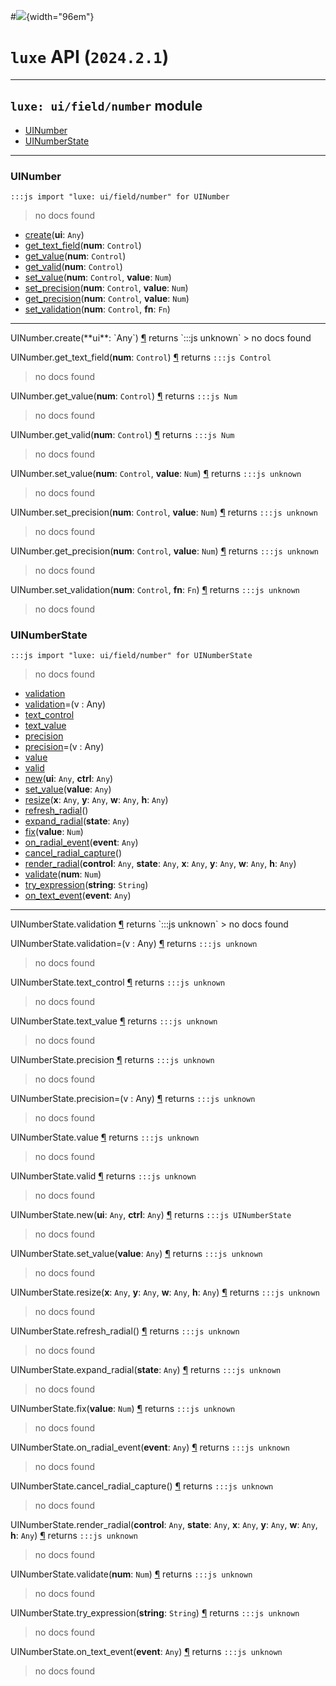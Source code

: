#![](../../../../../../../../../images/luxe-dark.svg){width="96em"}

# `luxe` API (`2024.2.1`)  


---

## `luxe: ui/field/number` module

- [UINumber](#uinumber)   
- [UINumberState](#uinumberstate)   

---

### UINumber
`:::js import "luxe: ui/field/number" for UINumber`
> no docs found

- [create](#UINumber.create)(**ui**: `Any`)
- [get_text_field](#UINumber.get_text_field)(**num**: `Control`)
- [get_value](#UINumber.get_value)(**num**: `Control`)
- [get_valid](#UINumber.get_valid)(**num**: `Control`)
- [set_value](#UINumber.set_value+2)(**num**: `Control`, **value**: `Num`)
- [set_precision](#UINumber.set_precision+2)(**num**: `Control`, **value**: `Num`)
- [get_precision](#UINumber.get_precision+2)(**num**: `Control`, **value**: `Num`)
- [set_validation](#UINumber.set_validation+2)(**num**: `Control`, **fn**: `Fn`)

<hr/>
<endpoint module="luxe: ui/field/number" class="UINumber" signature="create(ui : Any)"></endpoint>
<signature id="UINumber.create">UINumber.create(**ui**: `Any`)
<a class="headerlink" href="#UINumber.create" title="Permanent link">¶</a></signature>
<span class='api_ret'>returns</span> `:::js unknown`
> no docs found   

<endpoint module="luxe: ui/field/number" class="UINumber" signature="get_text_field(num : Control)"></endpoint>
<signature id="UINumber.get_text_field">UINumber.get_text_field(**num**: `Control`)
<a class="headerlink" href="#UINumber.get_text_field" title="Permanent link">¶</a></signature>
<span class='api_ret'>returns</span> `:::js Control`
> no docs found   

<endpoint module="luxe: ui/field/number" class="UINumber" signature="get_value(num : Control)"></endpoint>
<signature id="UINumber.get_value">UINumber.get_value(**num**: `Control`)
<a class="headerlink" href="#UINumber.get_value" title="Permanent link">¶</a></signature>
<span class='api_ret'>returns</span> `:::js Num`
> no docs found   

<endpoint module="luxe: ui/field/number" class="UINumber" signature="get_valid(num : Control)"></endpoint>
<signature id="UINumber.get_valid">UINumber.get_valid(**num**: `Control`)
<a class="headerlink" href="#UINumber.get_valid" title="Permanent link">¶</a></signature>
<span class='api_ret'>returns</span> `:::js Num`
> no docs found   

<endpoint module="luxe: ui/field/number" class="UINumber" signature="set_value(num : Control, value : Num)"></endpoint>
<signature id="UINumber.set_value+2">UINumber.set_value(**num**: `Control`, **value**: `Num`)
<a class="headerlink" href="#UINumber.set_value+2" title="Permanent link">¶</a></signature>
<span class='api_ret'>returns</span> `:::js unknown`
> no docs found   

<endpoint module="luxe: ui/field/number" class="UINumber" signature="set_precision(num : Control, value : Num)"></endpoint>
<signature id="UINumber.set_precision+2">UINumber.set_precision(**num**: `Control`, **value**: `Num`)
<a class="headerlink" href="#UINumber.set_precision+2" title="Permanent link">¶</a></signature>
<span class='api_ret'>returns</span> `:::js unknown`
> no docs found   

<endpoint module="luxe: ui/field/number" class="UINumber" signature="get_precision(num : Control, value : Num)"></endpoint>
<signature id="UINumber.get_precision+2">UINumber.get_precision(**num**: `Control`, **value**: `Num`)
<a class="headerlink" href="#UINumber.get_precision+2" title="Permanent link">¶</a></signature>
<span class='api_ret'>returns</span> `:::js unknown`
> no docs found   

<endpoint module="luxe: ui/field/number" class="UINumber" signature="set_validation(num : Control, fn : Fn)"></endpoint>
<signature id="UINumber.set_validation+2">UINumber.set_validation(**num**: `Control`, **fn**: `Fn`)
<a class="headerlink" href="#UINumber.set_validation+2" title="Permanent link">¶</a></signature>
<span class='api_ret'>returns</span> `:::js unknown`
> no docs found   

### UINumberState
`:::js import "luxe: ui/field/number" for UINumberState`
> no docs found

- [validation](#UINumberState.validation)
- [validation](#UINumberState.validation=)=(v : Any)
- [text_control](#UINumberState.text_control)
- [text_value](#UINumberState.text_value)
- [precision](#UINumberState.precision)
- [precision](#UINumberState.precision=)=(v : Any)
- [value](#UINumberState.value)
- [valid](#UINumberState.valid)
- [new](#UINumberState.new+2)(**ui**: `Any`, **ctrl**: `Any`)
- [set_value](#UINumberState.set_value)(**value**: `Any`)
- [resize](#UINumberState.resize+4)(**x**: `Any`, **y**: `Any`, **w**: `Any`, **h**: `Any`)
- [refresh_radial](#UINumberState.refresh_radial)()
- [expand_radial](#UINumberState.expand_radial)(**state**: `Any`)
- [fix](#UINumberState.fix)(**value**: `Num`)
- [on_radial_event](#UINumberState.on_radial_event)(**event**: `Any`)
- [cancel_radial_capture](#UINumberState.cancel_radial_capture)()
- [render_radial](#UINumberState.render_radial+6)(**control**: `Any`, **state**: `Any`, **x**: `Any`, **y**: `Any`, **w**: `Any`, **h**: `Any`)
- [validate](#UINumberState.validate)(**num**: `Num`)
- [try_expression](#UINumberState.try_expression)(**string**: `String`)
- [on_text_event](#UINumberState.on_text_event)(**event**: `Any`)

<hr/>
<endpoint module="luxe: ui/field/number" class="UINumberState" signature="validation"></endpoint>
<signature id="UINumberState.validation">UINumberState.validation
<a class="headerlink" href="#UINumberState.validation" title="Permanent link">¶</a></signature>
<span class='api_ret'>returns</span> `:::js unknown`
> no docs found   

<endpoint module="luxe: ui/field/number" class="UINumberState" signature="validation=(v : Any)"></endpoint>
<signature id="UINumberState.validation=">UINumberState.validation=(v : Any)
<a class="headerlink" href="#UINumberState.validation=" title="Permanent link">¶</a></signature>
<span class='api_ret'>returns</span> `:::js unknown`
> no docs found   

<endpoint module="luxe: ui/field/number" class="UINumberState" signature="text_control"></endpoint>
<signature id="UINumberState.text_control">UINumberState.text_control
<a class="headerlink" href="#UINumberState.text_control" title="Permanent link">¶</a></signature>
<span class='api_ret'>returns</span> `:::js unknown`
> no docs found   

<endpoint module="luxe: ui/field/number" class="UINumberState" signature="text_value"></endpoint>
<signature id="UINumberState.text_value">UINumberState.text_value
<a class="headerlink" href="#UINumberState.text_value" title="Permanent link">¶</a></signature>
<span class='api_ret'>returns</span> `:::js unknown`
> no docs found   

<endpoint module="luxe: ui/field/number" class="UINumberState" signature="precision"></endpoint>
<signature id="UINumberState.precision">UINumberState.precision
<a class="headerlink" href="#UINumberState.precision" title="Permanent link">¶</a></signature>
<span class='api_ret'>returns</span> `:::js unknown`
> no docs found   

<endpoint module="luxe: ui/field/number" class="UINumberState" signature="precision=(v : Any)"></endpoint>
<signature id="UINumberState.precision=">UINumberState.precision=(v : Any)
<a class="headerlink" href="#UINumberState.precision=" title="Permanent link">¶</a></signature>
<span class='api_ret'>returns</span> `:::js unknown`
> no docs found   

<endpoint module="luxe: ui/field/number" class="UINumberState" signature="value"></endpoint>
<signature id="UINumberState.value">UINumberState.value
<a class="headerlink" href="#UINumberState.value" title="Permanent link">¶</a></signature>
<span class='api_ret'>returns</span> `:::js unknown`
> no docs found   

<endpoint module="luxe: ui/field/number" class="UINumberState" signature="valid"></endpoint>
<signature id="UINumberState.valid">UINumberState.valid
<a class="headerlink" href="#UINumberState.valid" title="Permanent link">¶</a></signature>
<span class='api_ret'>returns</span> `:::js unknown`
> no docs found   

<endpoint module="luxe: ui/field/number" class="UINumberState" signature="new(ui : Any, ctrl : Any)"></endpoint>
<signature id="UINumberState.new+2">UINumberState.new(**ui**: `Any`, **ctrl**: `Any`)
<a class="headerlink" href="#UINumberState.new+2" title="Permanent link">¶</a></signature>
<span class='api_ret'>returns</span> `:::js UINumberState`
> no docs found   

<endpoint module="luxe: ui/field/number" class="UINumberState" signature="set_value(value : Any)"></endpoint>
<signature id="UINumberState.set_value">UINumberState.set_value(**value**: `Any`)
<a class="headerlink" href="#UINumberState.set_value" title="Permanent link">¶</a></signature>
<span class='api_ret'>returns</span> `:::js unknown`
> no docs found   

<endpoint module="luxe: ui/field/number" class="UINumberState" signature="resize(x : Any, y : Any, w : Any, h : Any)"></endpoint>
<signature id="UINumberState.resize+4">UINumberState.resize(**x**: `Any`, **y**: `Any`, **w**: `Any`, **h**: `Any`)
<a class="headerlink" href="#UINumberState.resize+4" title="Permanent link">¶</a></signature>
<span class='api_ret'>returns</span> `:::js unknown`
> no docs found   

<endpoint module="luxe: ui/field/number" class="UINumberState" signature="refresh_radial()"></endpoint>
<signature id="UINumberState.refresh_radial">UINumberState.refresh_radial()
<a class="headerlink" href="#UINumberState.refresh_radial" title="Permanent link">¶</a></signature>
<span class='api_ret'>returns</span> `:::js unknown`
> no docs found   

<endpoint module="luxe: ui/field/number" class="UINumberState" signature="expand_radial(state : Any)"></endpoint>
<signature id="UINumberState.expand_radial">UINumberState.expand_radial(**state**: `Any`)
<a class="headerlink" href="#UINumberState.expand_radial" title="Permanent link">¶</a></signature>
<span class='api_ret'>returns</span> `:::js unknown`
> no docs found   

<endpoint module="luxe: ui/field/number" class="UINumberState" signature="fix(value : Num)"></endpoint>
<signature id="UINumberState.fix">UINumberState.fix(**value**: `Num`)
<a class="headerlink" href="#UINumberState.fix" title="Permanent link">¶</a></signature>
<span class='api_ret'>returns</span> `:::js unknown`
> no docs found   

<endpoint module="luxe: ui/field/number" class="UINumberState" signature="on_radial_event(event : Any)"></endpoint>
<signature id="UINumberState.on_radial_event">UINumberState.on_radial_event(**event**: `Any`)
<a class="headerlink" href="#UINumberState.on_radial_event" title="Permanent link">¶</a></signature>
<span class='api_ret'>returns</span> `:::js unknown`
> no docs found   

<endpoint module="luxe: ui/field/number" class="UINumberState" signature="cancel_radial_capture()"></endpoint>
<signature id="UINumberState.cancel_radial_capture">UINumberState.cancel_radial_capture()
<a class="headerlink" href="#UINumberState.cancel_radial_capture" title="Permanent link">¶</a></signature>
<span class='api_ret'>returns</span> `:::js unknown`
> no docs found   

<endpoint module="luxe: ui/field/number" class="UINumberState" signature="render_radial(control : Any, state : Any, x : Any, y : Any, w : Any, h : Any)"></endpoint>
<signature id="UINumberState.render_radial+6">UINumberState.render_radial(**control**: `Any`, **state**: `Any`, **x**: `Any`, **y**: `Any`, **w**: `Any`, **h**: `Any`)
<a class="headerlink" href="#UINumberState.render_radial+6" title="Permanent link">¶</a></signature>
<span class='api_ret'>returns</span> `:::js unknown`
> no docs found   

<endpoint module="luxe: ui/field/number" class="UINumberState" signature="validate(num : Num)"></endpoint>
<signature id="UINumberState.validate">UINumberState.validate(**num**: `Num`)
<a class="headerlink" href="#UINumberState.validate" title="Permanent link">¶</a></signature>
<span class='api_ret'>returns</span> `:::js unknown`
> no docs found   

<endpoint module="luxe: ui/field/number" class="UINumberState" signature="try_expression(string : String)"></endpoint>
<signature id="UINumberState.try_expression">UINumberState.try_expression(**string**: `String`)
<a class="headerlink" href="#UINumberState.try_expression" title="Permanent link">¶</a></signature>
<span class='api_ret'>returns</span> `:::js unknown`
> no docs found   

<endpoint module="luxe: ui/field/number" class="UINumberState" signature="on_text_event(event : Any)"></endpoint>
<signature id="UINumberState.on_text_event">UINumberState.on_text_event(**event**: `Any`)
<a class="headerlink" href="#UINumberState.on_text_event" title="Permanent link">¶</a></signature>
<span class='api_ret'>returns</span> `:::js unknown`
> no docs found   

